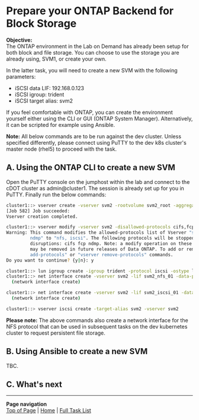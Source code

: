# Prepare your ONTAP Backend for Block Storage

**Objective:**  
The ONTAP environment in the Lab on Demand has already been setup for both block and file storage.
You can choose to use the storage you are already using, SVM1, or create your own.

In the latter task, you will need to create a new SVM with the following parameters:  

- iSCSI data LIF: 192.168.0.123
- iSCSI igroup: trident
- iSCSI target alias: svm2

If you feel comfortable with ONTAP, you can create the environment yourself either using the CLI or GUI (ONTAP System Manager).
Alternatively, it can be scripted for example using Ansible.

**Note:** All below commands are to be run against the dev cluster. Unless specified differently, please connect using PuTTY to the dev k8s cluster's master node (rhel5) to proceed with the task.  

## A. Using the ONTAP CLI to create a new SVM

Open the PuTTY console on the jumphost within the lab and connect to the cDOT cluster as admin@cluster1. The session is already set up for you in PuTTY. Finally run the below commands:  

```bash
cluster1::> vserver create -vserver svm2 -rootvolume svm2_root -aggregate aggr2  -data-services data-iscsi,data-nfs
[Job 582] Job succeeded:
Vserver creation completed.

cluster1::> vserver modify -vserver svm2 -disallowed-protocols cifs,fcp,ndmp -aggr-list aggr1,aggr2  
Warning: This command modifies the allowed-protocols list of Vserver "svm2" from "nfs cifs fcp iscsi
         ndmp" to "nfs, iscsi". The following protocols will be stopped, potentially causing data
         disruptions: cifs fcp ndmp. Note: a modify operation on these parameters is deprecated and
         may be removed in future releases of Data ONTAP. To add or remove protocols use the "vserver
         add-protocols" or "vserver remove-protocols" commands.
Do you want to continue? {y|n}: y

cluster1::> lun igroup create -igroup trident -protocol iscsi -ostype linux -vserver svm2  
cluster1::> net interface create -vserver svm2 -lif svm2_nfs_01 -data-protocol nfs -home-node cluster1-01 -home-port e0d -subnet-name Demo -firewall-policy data
  (network interface create)

cluster1::> net interface create -vserver svm2 -lif svm2_iscsi_01 -data-protocol iscsi -home-node cluster1-01 -home-port e0d -address 192.168.0.123 -netmask 255.255.255.0 -firewall-policy data
  (network interface create)

cluster1::> vserver iscsi create -target-alias svm2 -vserver svm2  
```

**Please note:** The above commands also create a network interface for the NFS protocol that can be used in subsequent tasks on the dev kubernetes cluster to request persistent file storage.  

## B. Using Ansible to create a new SVM

TBC.

## C. What's next

---
**Page navigation**  
[Top of Page](#top) | [Home](/README.md) | [Full Task List](/README.md#prod-k8s-cluster-tasks)
